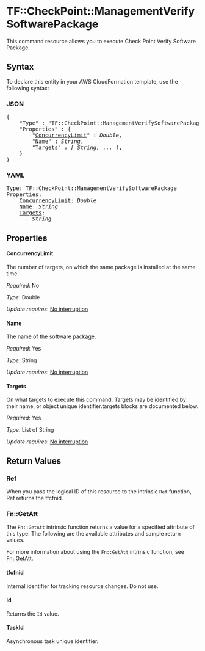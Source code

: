 # TF::CheckPoint::ManagementVerifySoftwarePackage

This command resource allows you to execute Check Point Verify Software Package.

## Syntax

To declare this entity in your AWS CloudFormation template, use the following syntax:

### JSON

<pre>
{
    "Type" : "TF::CheckPoint::ManagementVerifySoftwarePackage",
    "Properties" : {
        "<a href="#concurrencylimit" title="ConcurrencyLimit">ConcurrencyLimit</a>" : <i>Double</i>,
        "<a href="#name" title="Name">Name</a>" : <i>String</i>,
        "<a href="#targets" title="Targets">Targets</a>" : <i>[ String, ... ]</i>,
    }
}
</pre>

### YAML

<pre>
Type: TF::CheckPoint::ManagementVerifySoftwarePackage
Properties:
    <a href="#concurrencylimit" title="ConcurrencyLimit">ConcurrencyLimit</a>: <i>Double</i>
    <a href="#name" title="Name">Name</a>: <i>String</i>
    <a href="#targets" title="Targets">Targets</a>: <i>
      - String</i>
</pre>

## Properties

#### ConcurrencyLimit

The number of targets, on which the same package is installed at the same time.

_Required_: No

_Type_: Double

_Update requires_: [No interruption](https://docs.aws.amazon.com/AWSCloudFormation/latest/UserGuide/using-cfn-updating-stacks-update-behaviors.html#update-no-interrupt)

#### Name

The name of the software package.

_Required_: Yes

_Type_: String

_Update requires_: [No interruption](https://docs.aws.amazon.com/AWSCloudFormation/latest/UserGuide/using-cfn-updating-stacks-update-behaviors.html#update-no-interrupt)

#### Targets

On what targets to execute this command. Targets may be identified by their name, or object unique identifier.targets blocks are documented below.

_Required_: Yes

_Type_: List of String

_Update requires_: [No interruption](https://docs.aws.amazon.com/AWSCloudFormation/latest/UserGuide/using-cfn-updating-stacks-update-behaviors.html#update-no-interrupt)

## Return Values

### Ref

When you pass the logical ID of this resource to the intrinsic `Ref` function, Ref returns the tfcfnid.

### Fn::GetAtt

The `Fn::GetAtt` intrinsic function returns a value for a specified attribute of this type. The following are the available attributes and sample return values.

For more information about using the `Fn::GetAtt` intrinsic function, see [Fn::GetAtt](https://docs.aws.amazon.com/AWSCloudFormation/latest/UserGuide/intrinsic-function-reference-getatt.html).

#### tfcfnid

Internal identifier for tracking resource changes. Do not use.

#### Id

Returns the <code>Id</code> value.

#### TaskId

Asynchronous task unique identifier.

